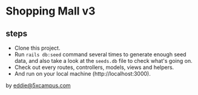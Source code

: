 # Shopping Mall v3

## steps

- Clone this project.
- Run `rails db:seed` command several times to generate enough seed data, and also take a look at the `seeds.db` file to check what's going on.
- Check out every routes, controllers, models, views and helpers.
- And run on your local machine (http://localhost:3000).

by eddie@5xcampus.com
